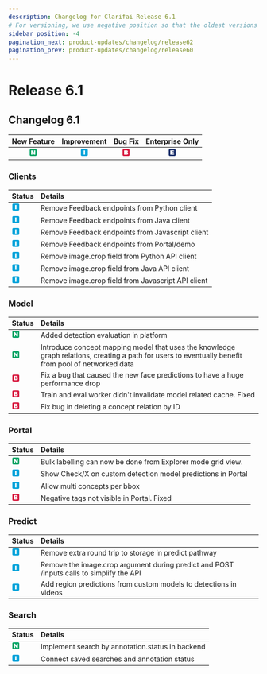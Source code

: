 ```yaml
---
description: Changelog for Clarifai Release 6.1
# For versioning, we use negative position so that the oldest versions are displayed at the bottom. Any time you add a new version, increase the position by -1.
sidebar_position: -4
pagination_next: product-updates/changelog/release62
pagination_prev: product-updates/changelog/release60
---
```


# Release 6.1

## Changelog 6.1

| New Feature | Improvement | Bug Fix | Enterprise Only |
| :---: | :---: | :---: | :---: |
| ![](/img/new_feature.jpg) | ![](/img/improvement.jpg) | ![](/img/bug.jpg) | ![](/img/enterprise.jpg) |

### Clients

| Status | Details |
| :--- | :--- |
| ![](/img/improvement.jpg) | Remove Feedback endpoints from Python client |
| ![](/img/improvement.jpg) | Remove Feedback endpoints from Java client |
| ![](/img/improvement.jpg) | Remove Feedback endpoints from Javascript client |
| ![](/img/improvement.jpg) | Remove Feedback endpoints from Portal/demo |
| ![](/img/improvement.jpg) | Remove image.crop field from Python API client |
| ![](/img/improvement.jpg) | Remove image.crop field from Java API client |
| ![](/img/improvement.jpg) | Remove image.crop field from Javascript API client |

### Model

| Status | Details |
| :--- | :--- |
| ![](/img/new_feature.jpg) | Added detection evaluation in platform |
| ![](/img/new_feature.jpg) | Introduce concept mapping model that uses the knowledge graph relations, creating a path for users to eventually benefit from pool of networked data |
| ![](/img/bug.jpg) | Fix a bug that caused the new face predictions to have a huge performance drop |
| ![](/img/bug.jpg) | Train and eval worker didn't invalidate model related cache. Fixed |
| ![](/img/bug.jpg) | Fix bug in deleting a concept relation by ID |

### Portal

| Status | Details |
| :--- | :--- |
| ![](/img/new_feature.jpg) | Bulk labelling can now be done from Explorer mode grid view. |
| ![](/img/improvement.jpg) | Show Check/X on custom detection model predictions in Portal |
| ![](/img/improvement.jpg) | Allow multi concepts per bbox |
| ![](/img/bug.jpg) | Negative tags not visible in Portal. Fixed |

### Predict

| Status | Details |
| :--- | :--- |
| ![](/img/improvement.jpg) | Remove extra round trip to storage in predict pathway |
| ![](/img/improvement.jpg) | Remove the image.crop argument during predict and POST /inputs calls to simplify the API |
| ![](/img/improvement.jpg) | Add region predictions from custom models to detections in videos |

### Search

| Status | Details |
| :--- | :--- |
| ![](/img/new_feature.jpg) | Implement search by annotation.status in backend |
| ![](/img/improvement.jpg) | Connect saved searches and annotation status |
